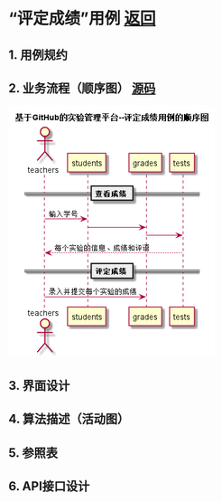 ﻿<!-- markdownlint-disable MD033-->
<!-- 禁止MD033类型的警告 https://www.npmjs.com/package/markdownlint -->

# “评定成绩”用例 [返回](./README.md)
## 1. 用例规约

## 2. 业务流程（顺序图） [源码](../../../test6/src/sequence评定成绩.puml)
![sequence1](./sequence评定成绩.png) 

## 3. 界面设计

## 4. 算法描述（活动图）

## 5. 参照表

## 6. API接口设计